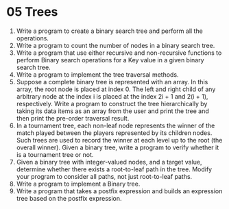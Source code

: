 # 05 Trees

1. Write a program to create a binary search tree and perform all the operations.
2. Write a program to count the number of nodes in a binary search tree.
3. Write a program that use either recursive and non-recursive functions to perform Binary
search operations for a Key value in a given binary search tree.
4. Write a program to implement the tree traversal methods.
5. Suppose a complete binary tree is represented with an array. In this array, the root node
is placed at index 0. The left and right child of any arbitrary node at the index i is placed
at the index 2i + 1 and 2(i + 1), respectively. Write a program to construct the tree
hierarchically by taking its data items as an array from the user and print the tree and
then print the pre-order traversal result.
6. In a tournament tree, each non-leaf node represents the winner of the match played
between the players represented by its children nodes. Such trees are used to record the
winner at each level up to the root (the overall winner). Given a binary tree, write a
program to verify whether it is a tournament tree or not.
7. Given a binary tree with integer-valued nodes, and a target value, determine whether
there exists a root-to-leaf path in the tree. Modify your program to consider all paths,
not just root-to-leaf paths.
8. Write a program to implement a Binary tree.
9. Write a program that takes a postfix expression and builds an expression tree based on
the postfix expression.